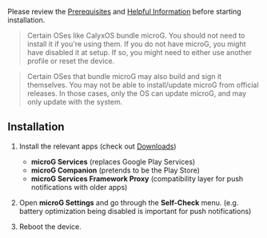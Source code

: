 Please review the [Prerequisites](/wiki/Prerequisites) and [Helpful Information](/wiki/Helpful-Information) before starting installation.

> Certain OSes like CalyxOS bundle microG. You should not need to install it if you're using them. If you do not have microG, you might have disabled it at setup. If so, you might need to either use another profile or reset the device.

> Certain OSes that bundle microG may also build and sign it themselves. You may not be able to install/update microG from official releases. In those cases, only the OS can update microG, and may only update with the system.

## Installation

1. Install the relevant apps (check out [Downloads](/wiki/Downloads.md))
   * **microG Services** (replaces Google Play Services)
   * **microG Companion** (pretends to be the Play Store)
   * **microG Services Framework Proxy** (compatibility layer for push notifications with older apps)

2. Open **microG Settings** and go through the **Self-Check** menu. (e.g. battery optimization being disabled is important for push notifications)

3. Reboot the device.